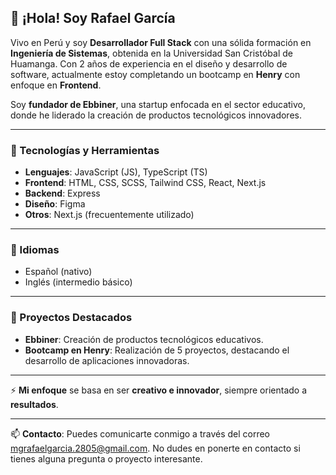 ## 👋 ¡Hola! Soy Rafael García

Vivo en Perú y soy **Desarrollador Full Stack** con una sólida formación en **Ingeniería de Sistemas**, obtenida en la Universidad San Cristóbal de Huamanga. Con 2 años de experiencia en el diseño y desarrollo de software, actualmente estoy completando un bootcamp en **Henry** con enfoque en **Frontend**.

Soy **fundador de Ebbiner**, una startup enfocada en el sector educativo, donde he liderado la creación de productos tecnológicos innovadores.

---

### 🚀 Tecnologías y Herramientas

- **Lenguajes**: JavaScript (JS), TypeScript (TS)
- **Frontend**: HTML, CSS, SCSS, Tailwind CSS, React, Next.js
- **Backend**: Express
- **Diseño**: Figma
- **Otros**: Next.js (frecuentemente utilizado)

---

### 🌱 Idiomas

- Español (nativo)
- Inglés (intermedio básico)

---

### 🔭 Proyectos Destacados

- **Ebbiner**: Creación de productos tecnológicos educativos.
- **Bootcamp en Henry**: Realización de 5 proyectos, destacando el desarrollo de aplicaciones innovadoras.

---

⚡ **Mi enfoque** se basa en ser **creativo e innovador**, siempre orientado a **resultados**.

---

📫 **Contacto**: Puedes comunicarte conmigo a través del correo [mgrafaelgarcia.2805@gmail.com](mailto:mgrafaelgarcia.2805@gmail.com). No dudes en ponerte en contacto si tienes alguna pregunta o proyecto interesante.
